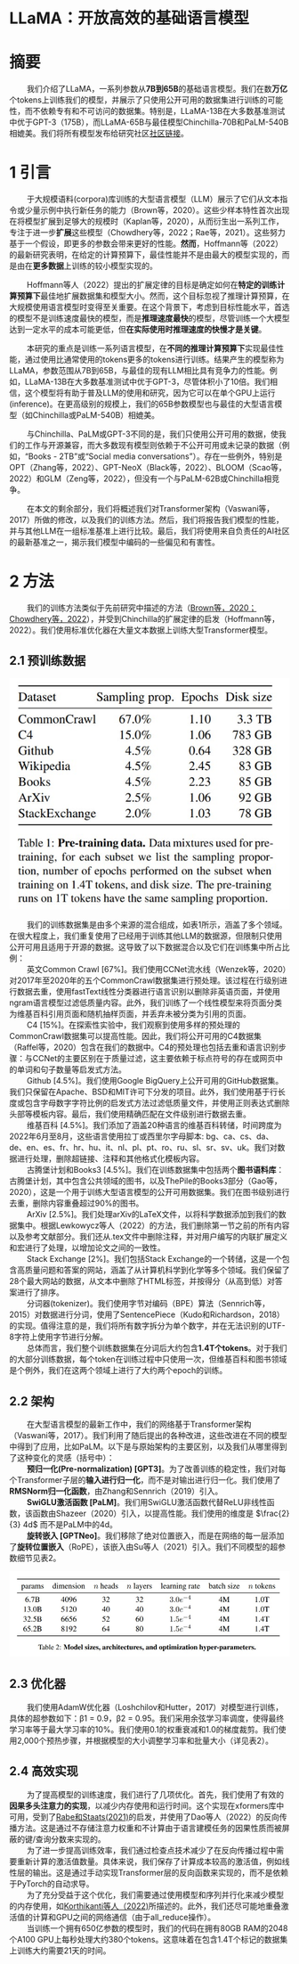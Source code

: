 # LLaMA：开放高效的基础语言模型

# 摘要
&nbsp;&nbsp;&nbsp;&nbsp;&nbsp;&nbsp;&nbsp;&nbsp;我们介绍了LLaMA，一系列参数从**7B到65B**的基础语言模型。我们在数**万亿**个tokens上训练我们的模型，并展示了只使用公开可用的数据集进行训练的可能性，而不依赖专有和不可访问的数据集。特别是，LLaMA-13B在大多数基准测试中优于GPT-3（175B），而LLaMA-65B与最佳模型Chinchilla-70B和PaLM-540B相媲美。我们将所有模型发布给研究社区[社区链接](https://github.com/facebookresearch/llama)。<br>

# 1 引言
&nbsp;&nbsp;&nbsp;&nbsp;&nbsp;&nbsp;&nbsp;&nbsp;于大规模语料(corpora)库训练的大型语言模型（LLM）展示了它们从文本指令或少量示例中执行新任务的能力（Brown等，2020）。这些少样本特性首次出现在将模型扩展到足够大的规模时（Kaplan等，2020），从而衍生出一系列工作，专注于进一步**扩展**这些模型（Chowdhery等，2022；Rae等，2021）。这些努力基于一个假设，即更多的参数会带来更好的性能。**然而**，Hoffmann等（2022）的最新研究表明，在给定的计算预算下，最佳性能并不是由最大的模型实现的，而是由在**更多数据**上训练的较小模型实现的。<br>

&nbsp;&nbsp;&nbsp;&nbsp;&nbsp;&nbsp;&nbsp;&nbsp;Hoffmann等人（2022）提出的扩展定律的目标是确定如何在**特定的训练计算预算下**最佳地扩展数据集和模型大小。然而，这个目标忽视了推理计算预算，在大规模使用语言模型时变得至关重要。在这个背景下，考虑到目标性能水平，首选的模型不是训练速度最快的模型，而是**推理速度最快**的模型，尽管训练一个大模型达到一定水平的成本可能更低，但**在实际使用时推理速度的快慢才是关键**。<br>

&nbsp;&nbsp;&nbsp;&nbsp;&nbsp;&nbsp;&nbsp;&nbsp;本研究的重点是训练一系列语言模型，在**不同的推理计算预算下**实现最佳性能，通过使用比通常使用的tokens更多的tokens进行训练。结果产生的模型称为LLaMA，参数范围从7B到65B，与最佳的现有LLM相比具有竞争力的性能。例如，LLaMA-13B在大多数基准测试中优于GPT-3，尽管体积小了10倍。我们相信，这个模型将有助于普及LLM的使用和研究，因为它可以在单个GPU上运行(inference)。在更高级别的规模上，我们的65B参数模型也与最佳的大型语言模型（如Chinchilla或PaLM-540B）相媲美。<br>

&nbsp;&nbsp;&nbsp;&nbsp;&nbsp;&nbsp;&nbsp;&nbsp;与Chinchilla、PaLM或GPT-3不同的是，我们只使用公开可用的数据，使我们的工作与开源兼容，而大多数现有模型则依赖于不公开可用或未记录的数据（例如，“Books - 2TB”或“Social media conversations”）。存在一些例外，特别是OPT（Zhang等，2022）、GPT-NeoX（Black等，2022）、BLOOM（Scao等，2022）和GLM（Zeng等，2022），但没有一个与PaLM-62B或Chinchilla相竞争。<br>

&nbsp;&nbsp;&nbsp;&nbsp;&nbsp;&nbsp;&nbsp;&nbsp;在本文的剩余部分，我们将概述我们对Transformer架构（Vaswani等，2017）所做的修改，以及我们的训练方法。然后，我们将报告我们模型的性能，并与其他LLM在一组标准基准上进行比较。最后，我们将使用来自负责任的AI社区的最新基准之一，揭示我们模型中编码的一些偏见和有害性。<br>

# 2 方法
&nbsp;&nbsp;&nbsp;&nbsp;&nbsp;&nbsp;&nbsp;&nbsp;我们的训练方法类似于先前研究中描述的方法（[Brown等，2020；Chowdhery等，2022](https://doi.org/10.48550/ARXIV.2005.14165)），并受到Chinchilla的扩展定律的启发（Hoffmann等，2022）。我们使用标准优化器在大量文本数据上训练大型Transformer模型。

## 2.1 预训练数据

![table1](images/llama-table1.jpg)

&nbsp;&nbsp;&nbsp;&nbsp;&nbsp;&nbsp;&nbsp;&nbsp;我们的训练数据集是由多个来源的混合组成，如表1所示，涵盖了多个领域。在很大程度上，我们重复使用了已经用于训练其他LLM的数据源，但限制只使用公开可用且适用于开源的数据。这导致了以下数据混合以及它们在训练集中所占比例：<br>
&nbsp;&nbsp;&nbsp;&nbsp;&nbsp;&nbsp;&nbsp;&nbsp;英文Common Crawl [67%]。我们使用CCNet流水线（Wenzek等，2020）对2017年至2020年的五个CommonCrawl数据集进行预处理。该过程在行级别进行数据去重，使用fastText线性分类器进行语言识别以删除非英语页面，并使用ngram语言模型过滤低质量内容。此外，我们训练了一个线性模型来将页面分类为维基百科引用页面和随机抽样页面，并丢弃未被分类为引用的页面。<br>
&nbsp;&nbsp;&nbsp;&nbsp;&nbsp;&nbsp;&nbsp;&nbsp;C4 [15%]。在探索性实验中，我们观察到使用多样的预处理的CommonCrawl数据集可以提高性能。因此，我们将公开可用的C4数据集（Raffel等，2020）包含在我们的数据中。C4的预处理也包括去重和语言识别步骤：与CCNet的主要区别在于质量过滤，这主要依赖于标点符号的存在或网页中的单词和句子数量等启发式方法。<br>
&nbsp;&nbsp;&nbsp;&nbsp;&nbsp;&nbsp;&nbsp;&nbsp;Github [4.5%]。我们使用Google BigQuery上公开可用的GitHub数据集。我们只保留在Apache、BSD和MIT许可下分发的项目。此外，我们使用基于行长度或包含字母数字字符比例的启发式方法过滤低质量文件，并使用正则表达式删除头部等模板内容。最后，我们使用精确匹配在文件级别进行数据去重。<br>
&nbsp;&nbsp;&nbsp;&nbsp;&nbsp;&nbsp;&nbsp;&nbsp;维基百科 [4.5%]。我们添加了涵盖20种语言的维基百科转储，时间跨度为2022年6月至8月，这些语言使用拉丁或西里尔字母脚本: bg、ca、cs、da、de、en、es、fr、hr、hu、it、nl、pl、pt、ro、ru、sl、sr、sv、uk。我们对数据进行处理，删除超链接、注释和其他格式化模板内容。<br>
&nbsp;&nbsp;&nbsp;&nbsp;&nbsp;&nbsp;&nbsp;&nbsp;古腾堡计划和Books3 [4.5%]。我们在训练数据集中包括两个**图书语料库**：古腾堡计划，其中包含公共领域的图书，以及ThePile的Books3部分（Gao等，2020），这是一个用于训练大型语言模型的公开可用数据集。我们在图书级别进行去重，删除内容重叠超过90%的图书。<br>
&nbsp;&nbsp;&nbsp;&nbsp;&nbsp;&nbsp;&nbsp;&nbsp;ArXiv [2.5%]。我们处理arXiv的LaTeX文件，以将科学数据添加到我们的数据集中。根据Lewkowycz等人（2022）的方法，我们删除第一节之前的所有内容以及参考文献部分。我们还从.tex文件中删除注释，并对用户编写的内联扩展定义和宏进行了处理，以增加论文之间的一致性。<br>
&nbsp;&nbsp;&nbsp;&nbsp;&nbsp;&nbsp;&nbsp;&nbsp;Stack Exchange [2%]。我们包括Stack Exchange的一个转储，这是一个包含高质量问题和答案的网站，涵盖了从计算机科学到化学等多个领域。我们保留了28个最大网站的数据，从文本中删除了HTML标签，并按得分（从高到低）对答案进行了排序。<br>
&nbsp;&nbsp;&nbsp;&nbsp;&nbsp;&nbsp;&nbsp;&nbsp;分词器(tokenizer)。我们使用字节对编码（BPE）算法（Sennrich等，2015）对数据进行分词，使用了SentencePiece（Kudo和Richardson，2018）的实现。值得注意的是，我们将所有数字拆分为单个数字，并在无法识别的UTF-8字符上使用字节进行分解。<br>
&nbsp;&nbsp;&nbsp;&nbsp;&nbsp;&nbsp;&nbsp;&nbsp;总体而言，我们整个训练数据集在分词后大约包含**1.4T个tokens**。对于我们的大部分训练数据，每个token在训练过程中只使用一次，但维基百科和图书领域是个例外，我们在这两个领域上进行了大约两个epoch的训练。<br>

## 2.2 架构
&nbsp;&nbsp;&nbsp;&nbsp;&nbsp;&nbsp;&nbsp;&nbsp;在大型语言模型的最新工作中，我们的网络基于Transformer架构（Vaswani等，2017）。我们利用了随后提出的各种改进，这些改进在不同的模型中得到了应用，比如PaLM。以下是与原始架构的主要区别，以及我们从哪里得到了这种变化的灵感（括号中）：<br>
&nbsp;&nbsp;&nbsp;&nbsp;&nbsp;&nbsp;&nbsp;&nbsp;**预归一化(Pre-normalization) [GPT3]**。为了改善训练的稳定性，我们对每个Transformer子层的**输入进行归一化**，而不是对输出进行归一化。我们使用了**RMSNorm归一化函数**，由Zhang和Sennrich（2019）引入。<br>
&nbsp;&nbsp;&nbsp;&nbsp;&nbsp;&nbsp;&nbsp;&nbsp;**SwiGLU激活函数 [PaLM]**。我们用SwiGLU激活函数代替ReLU非线性函数，该函数由Shazeer（2020）引入，以提高性能。我们使用的维度是 $\frac{2}{3} 4d$ 而不是PaLM中的4d。<br>
&nbsp;&nbsp;&nbsp;&nbsp;&nbsp;&nbsp;&nbsp;&nbsp;**旋转嵌入 [GPTNeo]**。我们移除了绝对位置嵌入，而是在网络的每一层添加了**旋转位置嵌入**（RoPE），该嵌入由Su等人（2021）引入。我们不同模型的超参数细节见表2。<br>

![table2](images/llama-table2.jpg)

## 2.3 优化器
&nbsp;&nbsp;&nbsp;&nbsp;&nbsp;&nbsp;&nbsp;&nbsp;我们使用AdamW优化器（Loshchilov和Hutter，2017）对模型进行训练，具体的超参数如下：β1 = 0.9，β2 = 0.95。我们采用余弦学习率调度，使得最终学习率等于最大学习率的10%。我们使用0.1的权重衰减和1.0的梯度裁剪。我们使用2,000个预热步骤，并根据模型的大小调整学习率和批量大小（详见表2）。<br>

## 2.4 高效实现
&nbsp;&nbsp;&nbsp;&nbsp;&nbsp;&nbsp;&nbsp;&nbsp;为了提高模型的训练速度，我们进行了几项优化。首先，我们使用了有效的**因果多头注意力的实现**，以减少内存使用和运行时间。这个实现在xformers库中可用，受到了[Rabe和Staats(2021)](https://arxiv.org/pdf/2112.05682.pdf)的启发，并使用了Dao等人（2022）的反向传播方法。这是通过不存储注意力权重和不计算由于语言建模任务的因果性质而被屏蔽的键/查询分数来实现的。<br>
&nbsp;&nbsp;&nbsp;&nbsp;&nbsp;&nbsp;&nbsp;&nbsp;为了进一步提高训练效率，我们通过检查点技术减少了在反向传播过程中需要重新计算的激活值数量。具体来说，我们保存了计算成本较高的激活值，例如线性层的输出。这是通过手动实现Transformer层的反向函数来实现的，而不是依赖于PyTorch的自动求导。<br>
&nbsp;&nbsp;&nbsp;&nbsp;&nbsp;&nbsp;&nbsp;&nbsp;为了充分受益于这个优化，我们需要通过使用模型和序列并行化来减少模型的内存使用，如[Korthikanti等人（2022)](https://arxiv.org/abs/2205.05198)所描述的。此外，我们还尽可能地重叠激活值的计算和GPU之间的网络通信（由于all_reduce操作）。<br>
&nbsp;&nbsp;&nbsp;&nbsp;&nbsp;&nbsp;&nbsp;&nbsp;当训练一个拥有650亿参数的模型时，我们的代码在拥有80GB RAM的2048个A100 GPU上每秒处理大约380个tokens。这意味着在包含1.4T个标记的数据集上训练大约需要21天的时间。<br>













